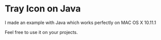 # Tray Icon on Java
I made an example with Java which works perfectly on MAC OS X 10.11.1

Feel free to use it on your projects.
